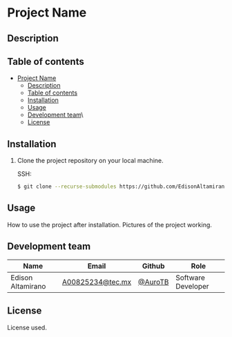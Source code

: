 # Project Name



## Description



## Table of contents

- [Project Name](#project-name)
  - [Description](#description)
  - [Table of contents](#table-of-contents)
  - [Installation](#installation)
  - [Usage](#usage)
  - [Development team](#development-team)\
  - [License](#license) 

## Installation

1. Clone the project repository on your local machine.

   SSH:

   ```bash
   $ git clone --recurse-submodules https://github.com/EdisonAltamirano/CoursesAI
   ```


## Usage

How to use the project after installation.
Pictures of the project working.


## Development team

| Name                    | Email                                                               | Github                                                       | Role      |
| ----------------------- | ------------------------------------------------------------------- | ------------------------------------------------------------ | --------- |
| Edison Altamirano | [A00825234@tec.mx](mailto:A00825234@tec.mx) | [@AuroTB](https://github.com/EdisonAltamirano) | Software Developer 



## License
License used.
